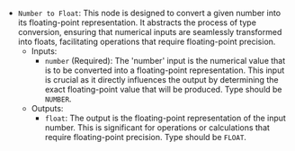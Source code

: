 - `Number to Float`: This node is designed to convert a given number into its floating-point representation. It abstracts the process of type conversion, ensuring that numerical inputs are seamlessly transformed into floats, facilitating operations that require floating-point precision.
    - Inputs:
        - `number` (Required): The 'number' input is the numerical value that is to be converted into a floating-point representation. This input is crucial as it directly influences the output by determining the exact floating-point value that will be produced. Type should be `NUMBER`.
    - Outputs:
        - `float`: The output is the floating-point representation of the input number. This is significant for operations or calculations that require floating-point precision. Type should be `FLOAT`.
